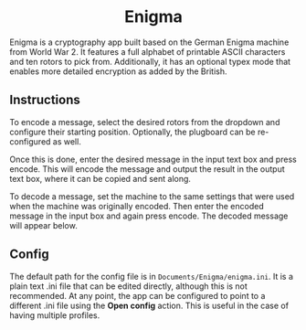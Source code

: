 <h1 align="center">Enigma</h1>

Enigma is a cryptography app built based on the German Enigma machine from World
War 2. It features a full alphabet of printable ASCII characters and ten rotors
to pick from. Additionally, it has an optional typex mode that enables more
detailed encryption as added by the British.

## Instructions

To encode a message, select the desired rotors from the dropdown and configure
their starting position. Optionally, the plugboard can be re-configured as well.

Once this is done, enter the desired message in the input text box and press
encode. This will encode the message and output the result in the output text
box, where it can be copied and sent along.

To decode a message, set the machine to the same settings that were used when
the machine was originally encoded. Then enter the encoded message in the input
box and again press encode. The decoded message will appear below.

## Config

The default path for the config file is in `Documents/Enigma/enigma.ini`. It is
a plain text .ini file that can be edited directly, although this is not
recommended. At any point, the app can be configured to point to a different
.ini file using the **Open config** action. This is useful in the case of having
multiple profiles. 
